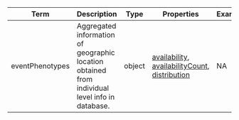 |Term | Description | Type | Properties | Example | Enum|
| ---| ---| ---| ---| ---| --- |
| eventPhenotypes | Aggregated information of geographic location obtained from individual level info in database. | object | [availability](./availability.md), [availabilityCount](./availabilityCount.md), [distribution](./distribution.md) | NA | NA|
